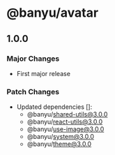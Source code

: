 # @banyu/avatar

## 1.0.0

### Major Changes

- First major release

### Patch Changes

- Updated dependencies []:
  - @banyu/shared-utils@3.0.0
  - @banyu/react-utils@3.0.0
  - @banyu/use-image@3.0.0
  - @banyu/system@3.0.0
  - @banyu/theme@3.0.0

